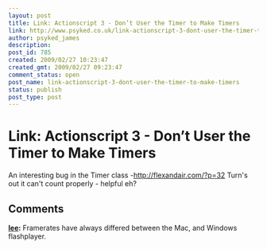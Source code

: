 ```yaml
---
layout: post
title: Link: Actionscript 3 - Don’t User the Timer to Make Timers
link: http://www.psyked.co.uk/link-actionscript-3-dont-user-the-timer-to-make-timers/
author: psyked_james
description: 
post_id: 785
created: 2009/02/27 10:23:47
created_gmt: 2009/02/27 09:23:47
comment_status: open
post_name: link-actionscript-3-dont-user-the-timer-to-make-timers
status: publish
post_type: post
---
```


# Link: Actionscript 3 - Don’t User the Timer to Make Timers

An interesting bug in the Timer class -<http://flexandair.com/?p=32> Turn's out it can't count properly - helpful eh?

## Comments

**[lee](#562 "2009-02-27 18:16:27"):** Framerates have always differed between the Mac, and Windows flashplayer.

